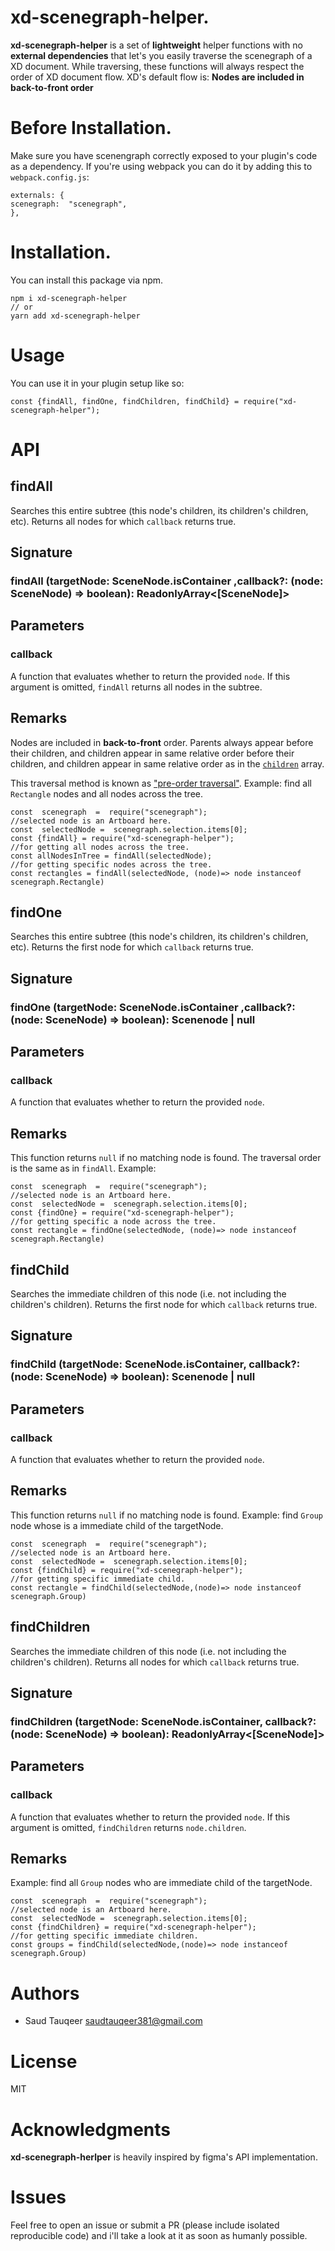 # xd-scenegraph-helper.

**xd-scenegraph-helper** is a set of **lightweight** helper functions with no **external dependencies** that let's you easily traverse the scenegraph of a XD document. While traversing, these functions will always respect the order of XD document flow. XD's default flow is:
**Nodes are included in back-to-front order**

# Before Installation.

Make sure you have scenengraph correctly exposed to your plugin's code as a dependency. If you're using webpack you can do it by adding this to `webpack.config.js`:

```
externals: {
scenegraph:  "scenegraph",
},

```

# Installation.

You can install this package via npm.

```
npm i xd-scenegraph-helper
// or
yarn add xd-scenegraph-helper
```

# Usage

You can use it in your plugin setup like so:

```
const {findAll, findOne, findChildren, findChild} = require("xd-scenegraph-helper");
```

# API

## findAll

Searches this entire subtree (this node's children, its children's children, etc). Returns all nodes for which `callback` returns true.

## Signature

### findAll (targetNode: SceneNode.isContainer ,callback?: (node: SceneNode) => boolean): ReadonlyArray<[SceneNode]>

## Parameters

### callback

A function that evaluates whether to return the provided `node`. If this argument is omitted, `findAll` returns all nodes in the subtree.

## Remarks

Nodes are included in **back-to-front** order. Parents always appear before their children, and children appear in same relative order before their children, and children appear in same relative order as in the [`children`](<[https://adobexdplatform.com/plugin-docs/reference/scenegraph.html#scenenodechildren--scenenodelist](https://adobexdplatform.com/plugin-docs/reference/scenegraph.html#scenenodechildren--scenenodelist)>) array.

This traversal method is known as ["pre-order traversal"](<https://en.wikipedia.org/wiki/Tree_traversal#Pre-order_(NLR)>).
Example: find all `Rectangle` nodes and all nodes across the tree.

```
const  scenegraph  =  require("scenegraph");
//selected node is an Artboard here.
const  selectedNode =  scenegraph.selection.items[0];
const {findAll} = require("xd-scenegraph-helper");
//for getting all nodes across the tree.
const allNodesInTree = findAll(selectedNode);
//for getting specific nodes across the tree.
const rectangles = findAll(selectedNode, (node)=> node instanceof scenegraph.Rectangle)
```

## findOne

Searches this entire subtree (this node's children, its children's children, etc). Returns the first node for which `callback` returns true.

## Signature

### findOne (targetNode: SceneNode.isContainer ,callback?: (node: SceneNode) => boolean): Scenenode | null

## Parameters

### callback

A function that evaluates whether to return the provided `node`.

## Remarks

This function returns `null` if no matching node is found. The traversal order is the same as in `findAll`.
Example:

```
const  scenegraph  =  require("scenegraph");
//selected node is an Artboard here.
const  selectedNode =  scenegraph.selection.items[0];
const {findOne} = require("xd-scenegraph-helper");
//for getting specific a node across the tree.
const rectangle = findOne(selectedNode, (node)=> node instanceof scenegraph.Rectangle)
```

## findChild

Searches the immediate children of this node (i.e. not including the children's children). Returns the first node for which `callback` returns true.

## Signature

### findChild (targetNode: SceneNode.isContainer, callback?: (node: SceneNode) => boolean): Scenenode | null

## Parameters

### callback

A function that evaluates whether to return the provided `node`.

## Remarks

This function returns `null` if no matching node is found.
Example: find `Group` node whose is a immediate child of the targetNode.

```
const  scenegraph  =  require("scenegraph");
//selected node is an Artboard here.
const  selectedNode =  scenegraph.selection.items[0];
const {findChild} = require("xd-scenegraph-helper");
//for getting specific immediate child.
const rectangle = findChild(selectedNode,(node)=> node instanceof scenegraph.Group)
```

## findChildren

Searches the immediate children of this node (i.e. not including the children's children). Returns all nodes for which `callback` returns true.

## Signature

### findChildren (targetNode: SceneNode.isContainer, callback?: (node: SceneNode) => boolean): ReadonlyArray<[SceneNode]>

## Parameters

### callback

A function that evaluates whether to return the provided `node`. If this argument is omitted, `findChildren` returns `node.children`.

## Remarks

Example: find all `Group` nodes who are immediate child of the targetNode.

```
const  scenegraph  =  require("scenegraph");
//selected node is an Artboard here.
const  selectedNode =  scenegraph.selection.items[0];
const {findChildren} = require("xd-scenegraph-helper");
//for getting specific immediate children.
const groups = findChild(selectedNode,(node)=> node instanceof scenegraph.Group)
```

# Authors

- Saud Tauqeer <saudtauqeer381@gmail.com>

# License

MIT

# Acknowledgments

**xd-scenegraph-herlper** is heavily inspired by figma's API implementation.

# Issues

Feel free to open an issue or submit a PR (please include isolated reproducible code) and i'll take a look at it as soon as humanly possible.
